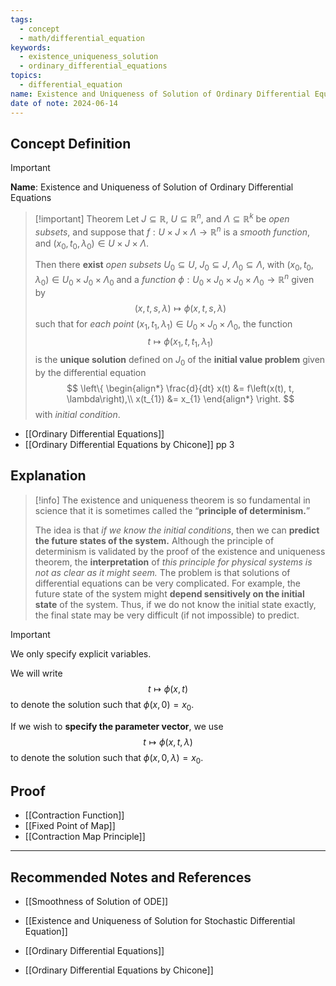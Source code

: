 ```yaml
---
tags:
  - concept
  - math/differential_equation
keywords:
  - existence_uniqueness_solution
  - ordinary_differential_equations
topics:
  - differential_equation
name: Existence and Uniqueness of Solution of Ordinary Differential Equations
date of note: 2024-06-14
---
```


## Concept Definition

>[!important]
>**Name**: Existence and Uniqueness of Solution of Ordinary Differential Equations


>[!important] Theorem
>Let $J \subseteq \mathbb{R}$, $U \subseteq \mathbb{R}^n$, and $\Lambda \subseteq \mathbb{R}^k$ be *open subsets*, and suppose that $f: U \times J \times \Lambda \to \mathbb{R}^n$ is a *smooth function*, and $(x_{0}, t_{0},\lambda_{0}) \in U \times J \times \Lambda$.
>
 >Then there **exist** *open subsets* $U_{0} \subseteq U$,   $J_{0} \subseteq J$,  $\Lambda_{0} \subseteq \Lambda$, with $(x_{0},t_{0},\lambda_{0}) ∈ U_{0}  \times J_{0} \times \Lambda_{0}$ and a *function* $\phi : U_{0} \times J_{0} \times  J_{0} \times \Lambda_{0} \to \mathbb{R}^n$ given by $$(x, t, s, \lambda) \mapsto \phi(x, t, s, \lambda)$$ such that for *each point* $(x_{1},t_{1},\lambda_{1}) ∈ U_{0}  \times J_{0} \times \Lambda_{0}$, the function $$t \mapsto \phi(x_{1}, t, t_{1}, \lambda_{1})$$ is the **unique solution** defined on $J_{0}$ of the **initial value problem** given by the differential equation 
>$$
>\left\{
>\begin{align*}
>\frac{d}{dt} x(t) &= f\left(x(t), t, \lambda\right),\\
>x(t_{1}) &= x_{1}
>\end{align*}
>\right.
>$$
>with *initial condition*.

- [[Ordinary Differential Equations]]
- [[Ordinary Differential Equations by Chicone]] pp 3


## Explanation

>[!info]
>The existence and uniqueness theorem is so fundamental in science that it is sometimes called the “**principle of determinism.**” 
>
>The idea is that *if we know the initial conditions*, then we can **predict the future states of the system.** Although the principle of determinism is validated by the proof of the existence and uniqueness theorem, the **interpretation** of *this principle for physical systems is not as clear as it might seem.* The problem is that solutions of differential equations can be very complicated. For example, the future state of the system might **depend sensitively on the initial state** of the system. Thus, if we do not know the initial state exactly, the final state may be very difficult (if not impossible) to predict.

>[!important]
>We only specify explicit variables.
>
>We will write $$t \mapsto \phi(x, t)$$ to denote the solution such that $\phi(x, 0) = x_0$. 
>
>If we wish to **specify the parameter vector**, we use $$t \mapsto \phi(x, t, \lambda)$$ to denote the solution such that $\phi(x, 0, \lambda) = x_0$. 




## Proof

- [[Contraction Function]]
- [[Fixed Point of Map]]
- [[Contraction Map Principle]]




-----------
##  Recommended Notes and References


- [[Smoothness of Solution of ODE]]

- [[Existence and Uniqueness of Solution for Stochastic Differential Equation]]

- [[Ordinary Differential Equations]]
- [[Ordinary Differential Equations by Chicone]]
